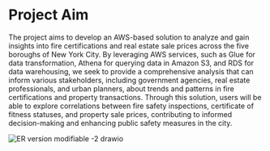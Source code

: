 # Project Aim

The project aims to develop an AWS-based solution to analyze and gain insights into fire certifications and real estate sale prices across the five boroughs of New York City. By leveraging AWS services, such as Glue for data transformation, Athena for querying data in Amazon S3, and RDS for data warehousing, we seek to provide a comprehensive analysis that can inform various stakeholders, including government agencies, real estate professionals, and urban planners, about trends and patterns in fire certifications and property transactions. Through this solution, users will be able to explore correlations between fire safety inspections, certificate of fitness statuses, and property sale prices, contributing to informed decision-making and enhancing public safety measures in the city. 

![ER version modifiable -2 drawio](https://github.com/YSH-314/AWS_fire_inspection_NYC/assets/74528993/f55a5411-29d2-419e-aab9-1befbf956384)
